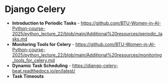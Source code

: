 # Django Celery

- **Introduction to Periodic Tasks** - https://github.com/BTU-Women-in-AI-Python-course-2025/python_lecture_22/blob/main/Additional%20resources/periodic_tasks.md
- **Monitoring Tools for Celery** - https://github.com/BTU-Women-in-AI-Python-course-2025/python_lecture_22/blob/main/Additional%20resources/monitoring_tools_for_celery.md
- **Dynamic Task Scheduling** - https://django-celery-beat.readthedocs.io/en/latest/
- **Task Timeouts**
  
